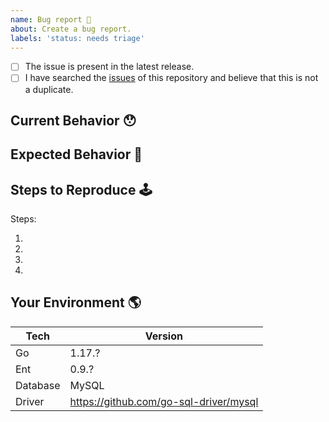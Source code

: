 ```yaml
---
name: Bug report 🐛
about: Create a bug report.
labels: 'status: needs triage'
---
```


<!-- Provide a general summary of the issue in the Title above -->

<!--
  Thank you very much for contributing to Ent by creating an issue! ❤️
  To avoid duplicate issues we ask you to check off the following list.
-->

<!-- Checked checkbox should look like this: [x] -->

- [ ] The issue is present in the latest release.
- [ ] I have searched the [issues](https://github.com/ent/ent/issues) of this repository and believe that this is not a duplicate.

## Current Behavior 😯

<!-- Describe what happens instead of the expected behavior. -->

## Expected Behavior 🤔

<!-- Describe what should happen. -->

## Steps to Reproduce 🕹

<!-- 
  Are you able to reproduce this bug? If so, follow the steps in the ent/bug repository: https://github.com/ent/bug
  After you are done, paste the link to your new repository here (make sure it's public)!
  (In this case, you can disregard filling out the steps below)
 -->


<!--
  TODO: reproduction repo
-->

Steps:

1.
2.
3.
4.

## Your Environment 🌎

<!--
  Include as many relevant details about the environment with which you experienced the bug.
-->

| Tech        | Version |
| ----------- | ------- |
| Go          | 1.17.?  |
| Ent         | 0.9.?   |
| Database    | MySQL   |
| Driver      | https://github.com/go-sql-driver/mysql        |
